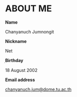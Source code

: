 # ABOUT ME

**Name**

Chanyanuch Jumnongit  

**Nickname**

Net

ฺ**Birthday**

18 August 2002

**Email address**

chanyanuch.jum@dome.tu.ac.th
